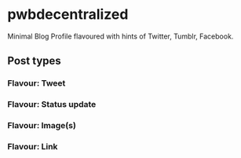 # pwbdecentralized
Minimal Blog Profile flavoured with hints of Twitter, Tumblr, Facebook.

## Post types

### Flavour: Tweet

### Flavour: Status update

### Flavour: Image(s)

### Flavour: Link

